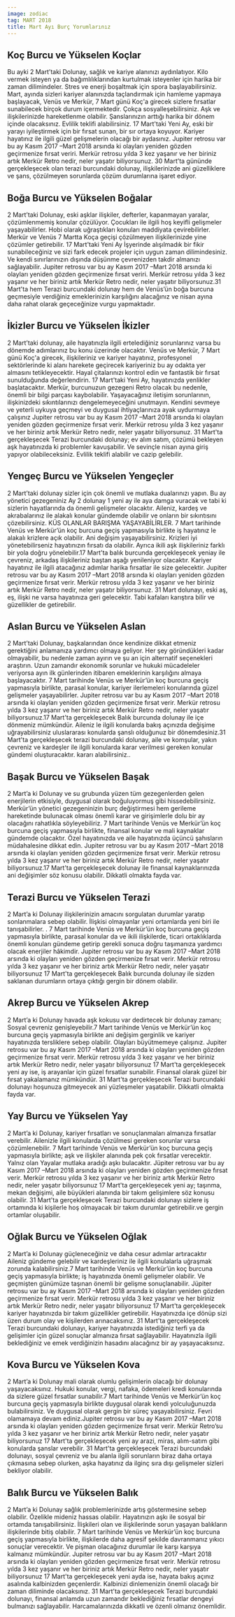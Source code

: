 ```yaml
---
image: zodiac
tag: MART 2018
title: Mart Ayı Burç Yorumlarınız
---
```


## Koç Burcu ve Yükselen Koçlar

Bu ayki 2 Mart’taki Dolunay, sağlık ve kariye alanınızı aydınlatıyor. Kilo vermek isteyen ya da bağımlılıklarından kurtulmak isteyenler için harika bir zaman dilimindeler. Stres ve enerji boşaltmak için spora başlayabilirsiniz. Mart, ayında sizleri kariyer alanınızda taçlandırmak için hamleme yapmaya başlayacak, Venüs ve Merkür, 7 Mart günü Koç'a girecek sizlere fırsatlar sunabilecek birçok durum içermektedir. Çokça sosyalleşebilirsiniz. Aşk ve ilişkilerinizde hareketlenme olabilir. Şanslarınızın arttığı harika bir dönem içinde olacaksınız. Evlilik teklifi alabilirsiniz. 17 Mart'taki Yeni Ay, eski bir yarayı iyileştirmek için bir fırsat sunan, bir sır ortaya koyuyor. Kariyer hayatınız ile ilgili güzel gelişmelerin olacağı bir aydasınız. Jupiter retrosu var bu ay Kasım 2017 –Mart 2018 arsında ki olayları yeniden gözden geçirmenize fırsat veriri. Merkür retrosu yılda 3 kez yaşanır ve her biriniz artık Merkür Retro nedir, neler yaşatır biliyorsunuz. 30 Mart’ta gününde gerçekleşecek olan terazi burcundaki dolunay, ilişkilerinizde ani güzelliklere ve şans, çözülmeyen sorunlarda çözüm durumlarına işaret ediyor.

## Boğa Burcu ve Yükselen Boğalar

2 Mart’taki Dolunay, eski aşklar ilişkiler, defterler, kapanmayan yaralar, çözümlenmemiş konular çözülüyor. Çocukları ile ilgili hoş keyifli gelişmeler yaşayabilirler. Hobi olarak uğraştıkları konuları maddiyata çevirebilirler. Merkür ve Venüs 7 Martta Koça geçişi çözülmeyen ilişkilerinizde yine çözümler getirebilir. 17 Mart'taki Yeni Ay İşyerinde alışılmadık bir fikir sunabileceğiniz ve sizi fark edecek projeler için uygun zaman dilimindesiniz. Ve kendi sınırlarınızın dışında düşünme çevrenizden takdir almanızı sağlayabilir. Jupiter retrosu var bu ay Kasım 2017 –Mart 2018 arsında ki olayları yeniden gözden geçirmenize fırsat veriri. Merkür retrosu yılda 3 kez yaşanır ve her biriniz artık Merkür Retro nedir, neler yaşatır biliyorsunuz.31 Mart'ta hem Terazi burcundaki dolunay hem de Venüs’ün boğa burcuna geçmesiyle verdiğiniz emeklerinizin karşılığını alacağınız ve nisan ayına daha rahat olarak geçeceğinize vurgu yapmaktadır.

## İkizler Burcu ve Yükselen İkizler

2 Mart’taki dolunay, aile hayatınızla ilgili ertelediğiniz sorunlarınız varsa bu dönemde adımlarınız bu konu üzerinde olacaktır. Venüs ve Merkür, 7 Mart günü Koç'a girecek, ilişkileriniz ve kariyer hayatınız, profesyonel sektörlerinde ki alanı harekete geçirecek kariyeriniz bu ay odakta yer almasını tetikleyecektir. Hayal çitalarınızı kontrol edin ve fantastik bir fırsat sunulduğunda değerlendirin. 17 Mart'taki Yeni Ay, hayatınızda yenlikler başlatacaktır. Merkür, burcunuzun gezegeni Retro olacak bu nedenle, önemli bir bilgi parçası kaybolabilir. Yaşayacağınız iletişim sorunlarının, ilişkinizdeki sıkıntılarınızı dengelemeyeceğini unutmayın. Kendini sevmeye ve yeterli uykuya geçmeyi ve duygusal ihtiyaçlarınıza ayak uydurmaya çalışınız Jupiter retrosu var bu ay Kasım 2017 –Mart 2018 arsında ki olayları yeniden gözden geçirmenize fırsat verir. Merkür retrosu yılda 3 kez yaşanır ve her biriniz artık Merkür Retro nedir, neler yaşatır biliyorsunuz. 31 Mart'ta gerçekleşecek Terazi burcundaki dolunay; ev alım satım, çözümü bekleyen aşk hayatınızda ki problemler kavuşabilir. Ve sevinçle nisan ayına giriş yapıyor olabileceksiniz. Evlilik teklifi alabilir ve cazip gelebilir.

## Yengeç Burcu ve Yükselen Yengeçler

2 Mart’taki dolunay sizler için çok önemli ve mutlaka dualarınızı yapın. Bu ay yönetici gezegeniniz Ay 2 dolunay 1 yeni ay ile aya damga vuracak ve tabi ki sizlerin hayatlarında da önemli gelişmeler olacaktır. Aileniz, kardeş ve akrabalarınız ile alakalı konular gündemde olabilir ve onların bir sıkıntısını çözebilirsiniz. KÜS OLANLAR BARIŞMA YAŞAYABİLİRLER. 7 Mart tarihinde Venüs ve Merkür’ün koç burcuna geçiş yapmasıyla birlikte iş hayatınız le alakalı krizlere açık olabilir. Ani değişim yaşayabilirsiniz. Krizleri iyi yönetebilirseniz hayatınızın fırsatı da olabilir. Ayrıca ikili aşk ilişkileriniz farklı bir yola doğru yönelebilir.17 Mart'ta balık burcunda gerçekleşecek yeniay ile çevreniz, arkadaş ilişkileriniz baştan aşağı yenileniyor olacaktır. Kariyer hayatınız ile ilgili atacağınız adımlar harika fırsatlar ile size gelecektir. Jupiter retrosu var bu ay Kasım 2017 –Mart 2018 arsında ki olayları yeniden gözden geçirmenize fırsat verir. Merkür retrosu yılda 3 kez yaşanır ve her biriniz artık Merkür Retro nedir, neler yaşatır biliyorsunuz. 31 Mart dolunayı, eski aş, eş, ilişki ne varsa hayatınıza geri gelecektir. Tabi kafaları karıştıra bilir ve güzellikler de getirebilir.

## Aslan Burcu ve Yükselen Aslan

2 Mart’taki Dolunay, başkalarından önce kendinize dikkat etmeniz gerektiğini anlamanıza yardımcı olmaya geliyor. Her şey göründükleri kadar olmayabilir, bu nedenle zaman ayırın ve şu an için alternatif seçenekleri araştırın. Uzun zamandır ekonomik sorunlar ve hukuki mücadeleler veriyorsa ayın ilk günlerinden itibaren emeklerinin karşılığını almaya başlayacaktır. 7 Mart tarihinde Venüs ve Merkür’ün koç burcuna geçiş yapmasıyla birlikte, parasal konular, kariyer ilerlemeleri konularında güzel gelişmeler yaşayabilirler. Jupiter retrosu var bu ay Kasım 2017 –Mart 2018 arsında ki olayları yeniden gözden geçirmenize fırsat verir. Merkür retrosu yılda 3 kez yaşanır ve her biriniz artık Merkür Retro nedir, neler yaşatır biliyorsunuz.17 Mart'ta gerçekleşecek Balık burcunda dolunay ile içe dönmeniz mümkündür. Aileniz le ilgili konularda bakış açınızda değişime uğrayabilirsiniz uluslararası konularda şanslı olduğunuz bir dönemdesiniz.31 Mart'ta gerçekleşecek terazi burcundaki dolunay, aile ve komşular, yakın çevreniz ve kardeşler ile ilgili konularda karar verilmesi gereken konular gündemi oluşturacaktır. kararı alabilirsiniz..

## Başak Burcu ve Yükselen Başak

2 Mart’a ki Dolunay ve su grubunda yüzen tüm gezegenlerden gelen enerjilerin etkisiyle, duygusal olarak boğuluyormuş gibi hissedebilirsiniz. Merkür’ün yönetici gezegeninizin burç değiştirmesi hem gerileme hareketinde bulunacak olması önemli karar ve girişimlerle dolu bir ay olacağını rahatlıkla söyleyebiliriz. 7 Mart tarihinde Venüs ve Merkür’ün koç burcuna geçiş yapmasıyla birlikte, finansal konular ve mali kaynaklar gündemde olacaktır. Özel hayatınızda ve aile hayatınızda üçüncü şahısların müdahalesine dikkat edin. Jupiter retrosu var bu ay Kasım 2017 –Mart 2018 arsında ki olayları yeniden gözden geçirmenize fırsat verir. Merkür retrosu yılda 3 kez yaşanır ve her biriniz artık Merkür Retro nedir, neler yaşatır biliyorsunuz.17 Mart'ta gerçekleşecek dolunay ile finansal kaynaklarınızda ani değişimler söz konusu olabilir. Dikkatli olmakta fayda var.

## Terazi Burcu ve Yükselen Terazi

2 Mart’a ki Dolunay ilişkilerinizin amacını sorgulatan durumlar yaratıp sonlanmalara sebep olabilir. İlişkisi olmayanlar yeni ortamlarda yeni biri ile tanışabilirler. . 7 Mart tarihinde Venüs ve Merkür’ün koç burcuna geçiş yapmasıyla birlikte, parasal konular da ve ikili ilişkilerde, ticari ortaklıklarda önemli konuları gündeme getirip gerekli sonuca doğru taşımanıza yardımcı olacak enerjiler hâkimdir. Jupiter retrosu var bu ay Kasım 2017 –Mart 2018 arsında ki olayları yeniden gözden geçirmenize fırsat verir. Merkür retrosu yılda 3 kez yaşanır ve her biriniz artık Merkür Retro nedir, neler yaşatır biliyorsunuz 17 Mart'ta gerçekleşecek Balık burcunda dolunay ile sizden saklanan durumların ortaya çıktığı gergin bir dönem olabilir.

## Akrep Burcu ve Yükselen Akrep

2 Mart’a ki Dolunay havada aşk kokusu var dedirtecek bir dolunay zamanı; Sosyal çevreniz genişleyebilir.7 Mart tarihinde Venüs ve Merkür’ün koç burcuna geçiş yapmasıyla birlikte ani değişim gerginlik ve kariyer hayatınızda tersliklere sebep olabilir. Olayları büyütmemeye çalışınız. Jupiter retrosu var bu ay Kasım 2017 –Mart 2018 arsında ki olayları yeniden gözden geçirmenize fırsat verir. Merkür retrosu yılda 3 kez yaşanır ve her biriniz artık Merkür Retro nedir, neler yaşatır biliyorsunuz 17 Mart'ta gerçekleşecek yeni ay ise, iş arayanlar için güzel fırsatlar sunabilir. Finansal olarak güzel bir fırsat yakalamanız mümkündür. 31 Mart'ta gerçekleşecek Terazi burcundaki dolunayı hoşunuza gitmeyecek ani yüzleşmeler yaşatabilir. Dikkatli olmakta fayda var.

## Yay Burcu ve Yükselen Yay

2 Mart’a ki Dolunay, kariyer fırsatları ve sonuçlanmaları almanıza fırsatlar verebilir. Ailenizle ilgili konularda çözülmesi gereken sorunlar varsa çözümlenebilir. 7 Mart tarihinde Venüs ve Merkür’ün koç burcuna geçiş yapmasıyla birlikte; aşk ve ilişkiler alanında pek çok fırsatlar verecektir. Yalnız olan Yayalar mutlaka aradığı aşkı bulacaktır. Jüpiter retrosu var bu ay Kasım 2017 –Mart 2018 arsında ki olayları yeniden gözden geçirmenize fırsat verir. Merkür retrosu yılda 3 kez yaşanır ve her biriniz artık Merkür Retro nedir, neler yaşatır biliyorsunuz 17 Mart'ta gerçekleşecek yeni ay; taşınma, mekan değişimi, aile büyükleri alanında bir takım gelişimlere söz konusu olabilir. 31 Mart'ta gerçekleşecek Terazi burcundaki dolunayı sizlere iş ortamında ki kişilerle hoş olmayacak bir takım durumlar getirebilir.ve gergin ortamlar oluşabilir.

## Oğlak Burcu ve Yükselen Oğlak

2 Mart’a ki Dolunay güçleneceğiniz ve daha cesur adımlar artıracaktır Aileniz gündeme gelebilir ve kardeşleriniz ile ilgili konulalarla uğraşmak zorunda kalabilirsiniz.7 Mart tarihinde Venüs ve Merkür’ün koç burcuna geçiş yapmasıyla birlikte; iş hayatınızda önemli gelişmeler olabilir. Ve geçmişten günümüze taşınan önemli bir gelişme sonuçlanabilir. Jüpiter retrosu var bu ay Kasım 2017 –Mart 2018 arsında ki olayları yeniden gözden geçirmenize fırsat verir. Merkür retrosu yılda 3 kez yaşanır ve her biriniz artık Merkür Retro nedir, neler yaşatır biliyorsunuz 17 Mart'ta gerçekleşecek kariyer hayatınızda bir takım güzellikler getirebilir. Hayatınızda içe dönüp sizi üzen durum olay ve kişilerden arınacaksınız. 31 Mart'ta gerçekleşecek Terazi burcundaki dolunayı, kariyer hayatınızda istediğiniz terfi ya da gelişimler için güzel sonuçlar almanıza fırsat sağlayabilir. Hayatınızla ilgili beklediğiniz ve emek verdiğinizin hasadını alacağınız bir ay yaşayacaksınız.

## Kova Burcu ve Yükselen Kova

2 Mart’a ki Dolunay mali olarak olumlu gelişimlerin olacağı bir dolunay yaşayacaksınız. Hukuki konular, vergi, nafaka, ödemeleri kredi konularında da sizlere güzel fırsatlar sunabilir.7 Mart tarihinde Venüs ve Merkür’ün koç burcuna geçiş yapmasıyla birlikte duygusal olarak kendi yolculuğunuzda bulabilirsiniz. Ve duygusal olarak gergin bir süreç yaşayabilirsiniz. Fevri olamamaya devam ediniz.Jupiter retrosu var bu ay Kasım 2017 –Mart 2018 arsında ki olayları yeniden gözden geçirmenize fırsat verir. Merkür Retro’su yılda 3 kez yaşanır ve her biriniz artık Merkür Retro nedir, neler yaşatır biliyorsunuz 17 Mart'ta gerçekleşecek yeni ay arazi, miras, alım-satım gibi konularda şanslar verebilir. 31 Mart'ta gerçekleşecek Terazi burcundaki dolunayı, sosyal çevreniz ve bu alanla ilgili sorunların biraz daha ortaya çıkmasına sebep olurken, aşka hayatınız da ilginç sıra dışı gelişmeler sizleri bekliyor olabilir.

## Balık Burcu ve Yükselen Balık

2 Mart’a ki Dolunay sağlık problemlerinizde artış göstermesine sebep olabilir. Özelikle mideniz hassas olabilir. Hayatınızın aşkı ile sosyal bir ortamda tanışabilirsiniz. İlişkileri olan ve ilişkilerinde sorun yaşayan balıkların ilişkilerinde bitiş olabilir. 7 Mart tarihinde Venüs ve Merkür’ün koç burcuna geçiş yapmasıyla birlikte, ilişkilerde daha agresif şekilde davranmanız yıkıcı sonuçlar verecektir. Ve pişman olacağınız durumlar ile karşı karşıya kalmanız mümkündür. Jupiter retrosu var bu ay Kasım 2017 –Mart 2018 arsında ki olayları yeniden gözden geçirmenize fırsat verir. Merkür retrosu yılda 3 kez yaşanır ve her biriniz artık Merkür Retro nedir, neler yaşatır biliyorsunuz 17 Mart'ta gerçekleşecek yeni ayda ise, hayata bakış açınız asalında kalbinizden geçenlerdir. Kalbinizi dinlemenizin önemli olacağı bir zaman diliminde olacaksınız. 31 Mart'ta gerçekleşecek Terazi burcundaki dolunayı, finansal anlamda uzun zamandır beklediğiniz fırsatlar dengeyi bulmanızı sağlayabilir. Harcamalarınızda dikkatli ve özenli olmanız önemlidir.
